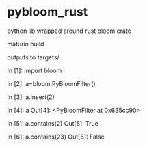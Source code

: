 # pybloom_rust
python lib wrapped around rust bloom crate

maturin build

outputs to targets/


In [1]: import bloom

In [2]: a=bloom.PyBloomFilter()

In [3]: a.insert(2)

In [4]: a
Out[4]: <PyBloomFilter at 0x635cc90>

In [5]: a.contains(2)
Out[5]: True

In [6]: a.contains(23)
Out[6]: False
